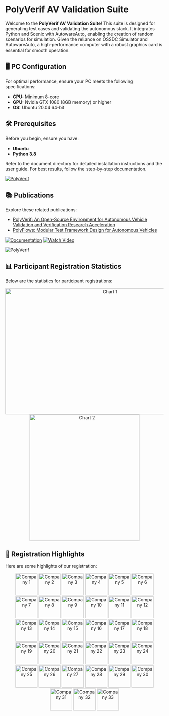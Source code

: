 # PolyVerif AV Validation Suite

Welcome to the **PolyVerif AV Validation Suite**! This suite is designed for generating test cases and validating the autonomous stack. It integrates Python and Scenic with AutowareAuto, enabling the creation of random scenarios for simulation. Given the reliance on OSSDC Simulator and AutowareAuto, a high-performance computer with a robust graphics card is essential for smooth operation.

## 🖥️ PC Configuration

For optimal performance, ensure your PC meets the following specifications:

- **CPU:** Minimum 8-core
- **GPU:** Nvidia GTX 1080 (8GB memory) or higher
- **OS:** Ubuntu 20.04 64-bit

## 🛠️ Prerequisites

Before you begin, ensure you have:

- **Ubuntu**
- **Python 3.8**

Refer to the document directory for detailed installation instructions and the user guide. For best results, follow the step-by-step documentation.

[![PolyVerif](https://img.shields.io/badge/PolyVerif-blue?style=for-the-badge)](https://www.avvc.net/)

## 📚 Publications

Explore these related publications:

- [PolyVerif: An Open-Source Environment for Autonomous Vehicle Validation and Verification Research Acceleration](https://ieeexplore.ieee.org/document/10075634)
- [PolyFlows: Modular Test Framework Design for Autonomous Vehicles](https://ieeexplore.ieee.org/document/10607079)

[![Documentation](https://img.shields.io/badge/Documentation-red?style=for-the-badge)](https://github.com/PolyVerifFramework/PolyVerif/tree/PolyVerif-OSSDC-SIM/Document) 
[![Watch Video](https://img.shields.io/badge/Watch_Video-red?style=for-the-badge)](https://www.youtube.com/playlist?list=PLdaz5YCiVlEn_l22XnQp6pS2KvE3BOX23)

![PolyVerif](https://drive.google.com/uc?export=view&id=1tTEotG_E1Kpgxs7zuP5BslOgRJ57vTWV)

## 📊 Participant Registration Statistics

Below are the statistics for participant registrations:

<div align="center">
    <img src="https://drive.google.com/uc?export=view&id=1_yhwyqi12Ofxg7x1PLvlUIVT7-5w5xmZ" alt="Chart 1" width="650" height="400"/>
    <img src="https://drive.google.com/uc?export=view&id=1WL6syz6dyGdTf_EEgOMimyXk5s08z6kc" alt="Chart 2" width="350" height="400"/>
</div>

## 🌟 Registration Highlights

Here are some highlights of our registration:

<div align="center">
    <img src="https://drive.google.com/uc?export=view&id=1ewfnfsn_HXmQ_z19nxY9O4jSNtfeig5H" alt="Company 1" width="70" height="70"/>
    <img src="https://drive.google.com/uc?export=view&id=1hkIC43rOhDV-PkNybJQdZJeVFdNktKAz" alt="Company 2" width="70" height="70"/>
    <img src="https://drive.google.com/uc?export=view&id=15kjaxm-TIAh4pUMz7c4o-iGPEnP_VgaG" alt="Company 3" width="70" height="70"/>
    <img src="https://drive.google.com/uc?export=view&id=1Z3-O-3FtiQVTJ-ksA5cXgZ8GZub15vPn" alt="Company 4" width="70" height="70"/>
    <img src="https://drive.google.com/uc?export=view&id=1WDvYHgIo9D2VvX3FXz7HIw5am1kO7wDe" alt="Company 5" width="70" height="70"/>
    <img src="https://drive.google.com/uc?export=view&id=1pdDmHpBtxZquW_b1EpSjj3xUm_erPjrD" alt="Company 6" width="70" height="70"/>
    <img src="https://drive.google.com/uc?export=view&id=1Cvxmfh8chtIVptG6rEfyVjeHTFGhoRW1" alt="Company 7" width="70" height="70"/>
    <img src="https://drive.google.com/uc?export=view&id=1S2TDXGmWWXYcW8U2LV1a9vV8T0n7po4k" alt="Company 8" width="70" height="70"/>
    <img src="https://drive.google.com/uc?export=view&id=1v7-JuMgyfhCA41-lnIOA_yW6yW716cn5" alt="Company 9" width="70" height="70"/>
    <img src="https://drive.google.com/uc?export=view&id=1ZvFMpTN892cCWFRHrfFkuD6xuOecNfBY" alt="Company 10" width="70" height="70"/>
    <img src="https://drive.google.com/uc?export=view&id=1E2aMJKCvJCniWugqJpZPBK2t8QoJtobb" alt="Company 11" width="70" height="70"/>
    <img src="https://drive.google.com/uc?export=view&id=1h1kf9id3rkw6tdFBZvf4lX9s4c98a313" alt="Company 12" width="70" height="70"/>
    <img src="https://drive.google.com/uc?export=view&id=1nehbTTylELkMHcbkqx6FQSQSZ2-Y8rGM" alt="Company 13" width="70" height="70"/>
    <img src="https://drive.google.com/uc?export=view&id=1gZEti-PBskcOS7P61kJD31cUzIeuiUu9" alt="Company 14" width="70" height="70"/>
    <img src="https://drive.google.com/uc?export=view&id=1B9m8nqfHWQAjv-VykCN2KdOUiGflIG-b" alt="Company 15" width="70" height="70"/>
    <img src="https://drive.google.com/uc?export=view&id=1A2KJEcTihNtaogPhaYV10TfTNdwc1YLt" alt="Company 16" width="70" height="70"/>
    <img src="https://drive.google.com/uc?export=view&id=1qE1Ooo4oAOhDEpMqIMoExGXNRK_ww8Tm" alt="Company 17" width="70" height="70"/>
    <img src="https://drive.google.com/uc?export=view&id=1wPv2C0xJvdsIz3WffJVP5_hVr8TyZPkR" alt="Company 18" width="70" height="70"/>
    <img src="https://drive.google.com/uc?export=view&id=1VR573_BCS2l8H7M1Ocm-K2KN4atbUAfT" alt="Company 19" width="70" height="70"/>
    <img src="https://drive.google.com/uc?export=view&id=1BAGawqq8jfT5XSP5avkXsRj9gQEVUdF0" alt="Company 20" width="70" height="70"/>
    <img src="https://drive.google.com/uc?export=view&id=18_7hiauBNHHAn5O1O9rSzC06nEpSCYcW" alt="Company 21" width="70" height="70"/>
    <img src="https://drive.google.com/uc?export=view&id=10q6rLam-HLhjNfGo1etub_gWgRQvHSVu" alt="Company 22" width="70" height="70"/>
    <img src="https://drive.google.com/uc?export=view&id=1D520jFgud9scQCLUGwjnFE9btFxES17U" alt="Company 23" width="70" height="70"/>
    <img src="https://drive.google.com/uc?export=view&id=1yxgJV65f0d9BH_Uf9VJTyhr64cRXOQer" alt="Company 24" width="70" height="70"/>
    <img src="https://drive.google.com/uc?export=view&id=1TjzD8-iJM68WLkdInJZCTufXlmTgxyEv" alt="Company 25" width="70" height="70"/>
    <img src="https://drive.google.com/uc?export=view&id=1RnZiUoSs-xCUuXJYIa9AecVwIXD_kfiP" alt="Company 26" width="70" height="70"/>
    <img src="https://drive.google.com/uc?export=view&id=1r3gyPz7F_ZuktcpnL6mrkFZJcVYJxZDs" alt="Company 27" width="70" height="70"/>
    <img src="https://drive.google.com/uc?export=view&id=1sSjZciq2PBpKAfiMAkBOUuDA15lBnIq7" alt="Company 28" width="70" height="70"/>
    <img src="https://drive.google.com/uc?export=view&id=19m9o6gW41RUhMof6_qL2tLrPbf8Tb4JC" alt="Company 29" width="70" height="70"/>
    <img src="https://drive.google.com/uc?export=view&id=1GJCW_wHrju3MDGLyGpiJM_DMIyRtBdpz" alt="Company 30" width="70" height="70"/>
    <img src="https://drive.google.com/uc?export=view&id=1JPn28hDixHR6Zb8iovttPjgSOrme4UpE" alt="Company 31" width="70" height="70"/>
    <img src="https://drive.google.com/uc?export=view&id=1iFmM9OIoND1_2AbBuDbaUoNup-zAQvCa" alt="Company 32" width="70" height="70"/>
    <img src="https://drive.google.com/uc?export=view&id=1uf3oCN6BIodUG9i2wMQFgjUtDuoWkrFH" alt="Company 33" width="70" height="70"/>
</div>
